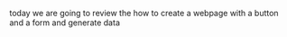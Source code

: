 today we are going to review the how to create a webpage with a button and a form and generate data 